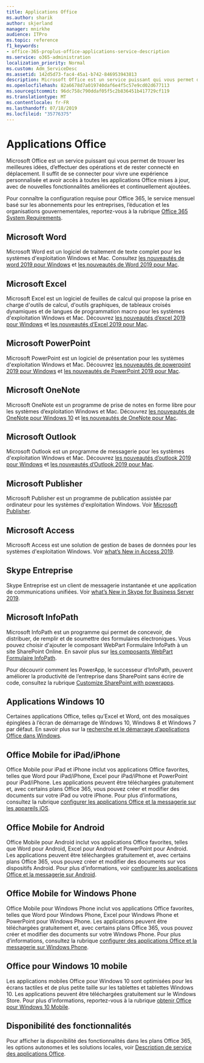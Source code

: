 ```yaml
---
title: Applications Office
ms.author: sharik
author: skjerland
manager: mnirkhe
audience: ITPro
ms.topic: reference
f1_keywords:
- office-365-proplus-office-applications-service-description
ms.service: o365-administration
localization_priority: Normal
ms.custom: Adm_ServiceDesc
ms.assetid: 142d5d73-fac4-45a1-b742-846953943813
description: Microsoft Office est un service puissant qui vous permet de trouver les meilleures idées, d’effectuer des opérations et de rester connecté en déplacement. Il suffit de se connecter pour vivre une expérience personnalisée et avoir accès à toutes les applications Office mises à jour, avec de nouvelles fonctionnalités améliorées et continuellement ajoutées.
ms.openlocfilehash: 82a6678d7a019740daf6e4f5c57e9cd02d677113
ms.sourcegitcommit: 96dc758c790ddaf05f5c2b836451b417729cf119
ms.translationtype: MT
ms.contentlocale: fr-FR
ms.lasthandoff: 07/18/2019
ms.locfileid: "35776375"
---
```

# <a name="office-applications"></a>Applications Office

Microsoft Office est un service puissant qui vous permet de trouver les meilleures idées, d’effectuer des opérations et de rester connecté en déplacement. Il suffit de se connecter pour vivre une expérience personnalisée et avoir accès à toutes les applications Office mises à jour, avec de nouvelles fonctionnalités améliorées et continuellement ajoutées.
  
Pour connaître la configuration requise pour Office 365, le service mensuel basé sur les abonnements pour les entreprises, l’éducation et les organisations gouvernementales, reportez-vous à la rubrique [Office 365 System Requirements](https://products.office.com/office-system-requirements/#Office365forBEG).
  
## <a name="microsoft-word"></a>Microsoft Word

Microsoft Word est un logiciel de traitement de texte complet pour les systèmes d'exploitation Windows et Mac. Consultez [les nouveautés de word 2019 pour Windows](https://support.office.com/article/what-s-new-in-word-2019-for-windows-d3d31e5e-2bb8-4433-80bb-08279beef4b3) et [les nouveautés de Word 2019 pour Mac](https://support.office.com/article/what-s-new-in-word-2019-for-mac-247e0cd4-a758-4b42-a157-42eb8853aef5).
  
## <a name="microsoft-excel"></a>Microsoft Excel

Microsoft Excel est un logiciel de feuilles de calcul qui propose la prise en charge d'outils de calcul, d'outils graphiques, de tableaux croisés dynamiques et de langues de programmation macro pour les systèmes d'exploitation Windows et Mac. Découvrez [les nouveautés d’excel 2019 pour Windows](https://support.office.com/article/what-s-new-in-excel-2019-for-windows-5a201203-1155-4055-82a5-82bf0994631f) et [les nouveautés d’Excel 2019 pour Mac](https://support.office.com/article/what-s-new-in-excel-2019-for-mac-5ce129d3-9e5c-417f-9545-fb6f7b72674d).
  
## <a name="microsoft-powerpoint"></a>Microsoft PowerPoint

Microsoft PowerPoint est un logiciel de présentation pour les systèmes d'exploitation Windows et Mac. Découvrez [les nouveautés de powerpoint 2019 pour Windows](https://support.office.com/article/what-s-new-in-powerpoint-2019-for-windows-8355a56a-f643-42d2-8454-784fa9b3d109) et [les nouveautés de PowerPoint 2019 pour Mac](https://support.office.com/article/what-s-new-in-powerpoint-2019-for-mac-5038ba79-48c5-40f0-adff-11489e5d6fed).
  
## <a name="microsoft-onenote"></a>Microsoft OneNote

Microsoft OneNote est un programme de prise de notes en forme libre pour les systèmes d’exploitation Windows et Mac. Découvrez [les nouveautés de OneNote pour Windows 10](https://support.office.com/article/what-s-new-in-onenote-for-windows-10-1477d5de-f4fd-4943-b18a-ff17091161ea) et [les nouveautés de OneNote pour Mac](https://support.office.com/article/see-what-s-new-in-onenote-for-mac-c82d3f15-252f-452a-89ba-e09fbe418829).
  
## <a name="microsoft-outlook"></a>Microsoft Outlook

Microsoft Outlook est un programme de messagerie pour les systèmes d'exploitation Windows et Mac. Découvrez [les nouveautés d’outlook 2019 pour Windows](https://support.office.com/article/what-s-new-in-outlook-2019-for-windows-0c64df36-0908-4ff6-a7fc-573a62800525) et [les nouveautés d’Outlook 2019 pour Mac](https://support.office.com/article/what-s-new-in-outlook-2019-for-mac-05736033-f99e-4cb2-88aa-01e979b0736b).
  
## <a name="microsoft-publisher"></a>Microsoft Publisher

Microsoft Publisher est un programme de publication assistée par ordinateur pour les systèmes d'exploitation Windows. Voir [Microsoft Publisher](https://products.office.com/publisher).
  
## <a name="microsoft-access"></a>Microsoft Access

Microsoft Access est une solution de gestion de bases de données pour les systèmes d'exploitation Windows. Voir [what’s New in Access 2019](https://support.office.com/article/what-s-new-in-access-2019-f52c5317-3494-4105-9c56-5a2abb8e0f87).
  
## <a name="skype-for-business"></a>Skype Entreprise

Skype Entreprise est un client de messagerie instantanée et une application de communications unifiées. Voir [what’s New in Skype for Business Server 2019](https://docs.microsoft.com/skypeforbusiness/whats-new).
  
## <a name="microsoft-infopath"></a>Microsoft InfoPath

Microsoft InfoPath est un programme qui permet de concevoir, de distribuer, de remplir et de soumettre des formulaires électroniques. Vous pouvez choisir d'ajouter le composant WebPart Formulaire InfoPath à un site SharePoint Online. En savoir plus sur [les composants WebPart Formulaire InfoPath](http://go.microsoft.com/fwlink/p/?LinkId=271687).

Pour découvrir comment les PowerApp, le successeur d’InfoPath, peuvent améliorer la productivité de l’entreprise dans SharePoint sans écrire de code, consultez la rubrique [Customize SharePoint with powerapps](https://powerapps.microsoft.com/infopath/).
  
## <a name="windows-10-apps"></a>Applications Windows 10

Certaines applications Office, telles qu’Excel et Word, ont des mosaïques épinglées à l’écran de démarrage de Windows 10, Windows 8 et Windows 7 par défaut. En savoir plus sur la [recherche et le démarrage d’applications Office dans Windows](https://support.office.com/article/can-t-find-office-applications-in-windows-10-windows-8-or-windows-7-907ce545-6ae8-459b-8d9d-de6764a635d6?ocmsassetID=HA103581103&CTT=1&CorrelationId=03707eae-b946-462a-b3c6-f0fc04f55611&ui=en-US&rs=en-US&ad=US#ID0EAABAAA=Windows_8.1_or_Windows_8).
  
## <a name="office-mobile-for-ipadiphone"></a>Office Mobile for iPad/iPhone

Office Mobile pour iPad et iPhone inclut vos applications Office favorites, telles que Word pour iPad/iPhone, Excel pour iPad/iPhone et PowerPoint pour iPad/iPhone. Les applications peuvent être téléchargées gratuitement et, avec certains plans Office 365, vous pouvez créer et modifier des documents sur votre iPad ou votre iPhone. Pour plus d’informations, consultez la rubrique [configurer les applications Office et la messagerie sur les appareils iOS](https://support.office.com/article/set-up-office-apps-and-email-on-ios-devices-0402b37e-49c4-4419-a030-f34c2013041f?ui=en-US&rs=en-US&ad=US).

## <a name="office-mobile-for-android"></a>Office Mobile for Android

Office Mobile pour Android inclut vos applications Office favorites, telles que Word pour Android, Excel pour Android et PowerPoint pour Android. Les applications peuvent être téléchargées gratuitement et, avec certains plans Office 365, vous pouvez créer et modifier des documents sur vos dispositifs Android. Pour plus d’informations, voir [configurer les applications Office et la messagerie sur Android](https://support.office.com/article/set-up-office-apps-and-email-on-android-6ef2ebf2-fc2d-474a-be4a-5a801365c87f?ui=en-US&rs=en-US&ad=US).

## <a name="office-mobile-for-windows-phone"></a>Office Mobile for Windows Phone

Office Mobile pour Windows Phone inclut vos applications Office favorites, telles que Word pour Windows Phone, Excel pour Windows Phone et PowerPoint pour Windows Phone. Les applications peuvent être téléchargées gratuitement et, avec certains plans Office 365, vous pouvez créer et modifier des documents sur votre Windows Phone. Pour plus d’informations, consultez la rubrique [configurer des applications Office et la messagerie sur Windows Phone](https://support.office.com/article/set-up-office-apps-and-email-on-windows-phone-9bccc8b8-a321-4d0d-a45e-6e06a3438e43?ui=en-US&rs=en-US&ad=US).

## <a name="office-for-windows-10-mobile"></a>Office pour Windows 10 mobile

Les applications mobiles Office pour Windows 10 sont optimisées pour les écrans tactiles et de plus petite taille sur les tablettes et tablettes Windows 10. Les applications peuvent être téléchargées gratuitement sur le Windows Store. Pour plus d’informations, reportez-vous à la rubrique [obtenir Office pour Windows 10 Mobile](https://products.office.com/mobile/office-mobile-apps-for-windows).
  
## <a name="feature-availability"></a>Disponibilité des fonctionnalités

Pour afficher la disponibilité des fonctionnalités dans les plans Office 365, les options autonomes et les solutions locales, voir [Description de service des applications Office](office-applications-service-description.md).
  